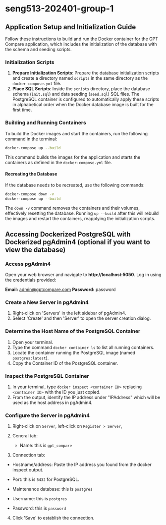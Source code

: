 # seng513-202401-group-1

## Application Setup and Initialization Guide

Follow these instructions to build and run the Docker container for the GPT Compare application, which includes the initialization of the database with the schema and seeding scripts.

### Initialization Scripts

1. **Prepare Initialization Scripts**: Prepare the database initialization scripts and create a directory named `scripts` in the same directory as the `docker-compose.yml` file.
2. **Place SQL Scripts**: Inside the `scripts` directory, place the database schema (`init.sql`) and data seeding (`seed.sql`) SQL files. The PostgreSQL container is configured to automatically apply these scripts in alphabetical order when the Docker database image is built for the first time.

### Building and Running Containers

To build the Docker images and start the containers, run the following command in the terminal:

```bash
docker-compose up --build
```

This command builds the images for the application and starts the containers as defined in the `docker-compose.yml` file.

#### Recreating the Database

If the database needs to be recreated, use the following commands:

```bash
docker-compose down -v
docker-compose up --build
```

The `down -v` command removes the containers and their volumes, effectively resetting the database. Running `up --build` after this will rebuild the images and restart the containers, reapplying the initialization scripts.

## Accessing Dockerized PostgreSQL with Dockerized pgAdmin4 (optional if you want to view the database)

### Access pgAdmin4

Open your web browser and navigate to **http://localhost:5050**.
Log in using the credentials provided:

**Email:** admin@gptcompare.com
**Password:** password

### Create a New Server in pgAdmin4

1. Right-click on 'Servers' in the left sidebar of pgAdmin4.
2. Select 'Create' and then 'Server' to open the server creation dialog.

### Determine the Host Name of the PostgreSQL Container

1. Open your terminal.
2. Type the command `docker container ls` to list all running containers.
3. Locate the container running the PostgreSQL image (named `postgres:latest`).
4. Copy the Container ID of the PostgreSQL container.

### Inspect the PostgreSQL Container

1. In your terminal, type `docker inspect <container ID>` replacing `<container ID>` with the ID you just copied.
2. From the output, identify the IP address under "IPAddress" which will be used as the host address in pgAdmin4.

### Configure the Server in pgAdmin4

1. Right-click on `Server`, left-click on `Register > Server`, 

2. General tab:

    - Name: this is `gpt_compare`

3. Connection tab:
    
- Hostname/address: Paste the IP address you found from the docker inspect output.
    
- Port: this is `5432` for PostgreSQL.
    
- Maintenance database: this is `postgres`
    
- Username: this is `postgres`
    
- Password: this is `password`

4. Click 'Save' to establish the connection.
